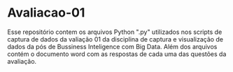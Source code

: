 # Avaliacao-01

Esse repositório contem os arquivos Python ".py"  utilizados nos scripts de captura de dados da valiação 01 da disciplina de captura e visualização de dados da pós de Bussiness Inteligence com Big Data.
Além dos arquivos contém o documento word com as respostas de cada uma das questões da avaliação.
